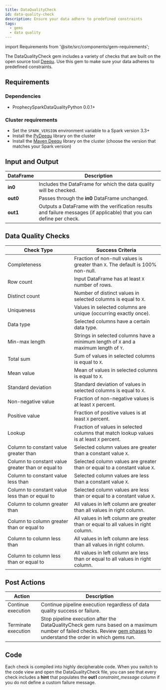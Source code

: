 ```yaml
---
title: DataQualityCheck
id: data-quality-check
description: Ensure your data adhere to predefined constraints
tags:
  - gems
  - data quality
---
```


import Requirements from '@site/src/components/gem-requirements';

<Requirements
  python_package_name="ProphecySparkDataQualityPython"
  python_package_version="0.0.1+"
  scala_package_name=""
  scala_package_version=""
  scala_lib="8.2.1"
  python_lib="1.9.16"
  uc_single="14.3+"
  uc_shared="Not Supported"
  livy="Not Supported"
/>

The DataQualityCheck gem includes a variety of checks that are built on the open source tool [Deequ](https://github.com/awslabs/deequ). Use this gem to make sure your data adheres to predefined constraints.

## Requirements

### Dependencies

- ProphecySparkDataQualityPython 0.0.1+

### Cluster requirements

- Set the `SPARK_VERSION` environment variable to a Spark version 3.3+
- Install the [PyDeequ](https://pypi.org/project/pydeequ/#:~:text=1.8%2B%2C%20we%20now%20officially%20support%20Spark3%20!) library on the cluster
- Install the [Maven Deequ](https://mvnrepository.com/artifact/com.amazon.deequ/deequ) library on the cluster (choose the version that matches your Spark version)

## Input and Output

| DataFrame | Description                                                                                                           |
| --------- | --------------------------------------------------------------------------------------------------------------------- |
| **in0**   | Includes the DataFrame for which the data quality will be checked.                                                    |
| **out0**  | Passes through the **in0** DataFrame unchanged.                                                                       |
| **out1**  | Outputs a DataFrame with the verification results and failure messages (if applicable) that you can define per check. |

## Data Quality Checks

| Check Type                                        | Success Criteria                                                                         |
| ------------------------------------------------- | ---------------------------------------------------------------------------------------- |
| Completeness                                      | Fraction of non-null values is greater than `X`. The default is 100% non-null.           |
| Row count                                         | Input DataFrame has at least `X` number of rows.                                         |
| Distinct count                                    | Number of distinct values in selected columns is equal to `X`.                           |
| Uniqueness                                        | Values in selected columns are unique (occurring exactly once).                          |
| Data type                                         | Selected columns have a certain data type.                                               |
| Min-max length                                    | Strings in selected columns have a minimum length of `X` and a maximum length of `Y`.    |
| Total sum                                         | Sum of values in selected columns is equal to `X`.                                       |
| Mean value                                        | Mean of values in selected columns is equal to `X`.                                      |
| Standard deviation                                | Standard deviation of values in selected columns is equal to `X`.                        |
| Non-negative value                                | Fraction of non-negative values is at least `X` percent.                                 |
| Positive value                                    | Fraction of positive values is at least `X` percent.                                     |
| Lookup                                            | Fraction of values in selected columns that match lookup values is at least `X` percent. |
| Column to constant value greater than             | Selected column values are greater than a constant value `X`.                            |
| Column to constant value greater than or equal to | Selected column values are greater than or equal to a constant value `X`.                |
| Column to constant value less than                | Selected column values are less than a constant value `X`.                               |
| Column to constant value less than or equal to    | Selected column values are less than or equal to a constant value `X`.                   |
| Column to column greater than                     | All values in left column are greater than all values in right column.                   |
| Column to column greater than or equal to         | All values in left column are greater than or equal to all values in right column.       |
| Column to column less than                        | All values in left column are less than all values in right column.                      |
| Column to column less than or equal to            | All values in left column are less than or equal to all values in right column.          |

## Post Actions

| Action              | Description                                                                                                                                                                                                             |
| ------------------- | ----------------------------------------------------------------------------------------------------------------------------------------------------------------------------------------------------------------------- |
| Continue execution  | Continue pipeline execution regardless of data quality success or failure.                                                                                                                                              |
| Terminate execution | Stop pipeline execution after the DataQualityCheck gem runs based on a maximum number of failed checks. Review [gem phases](docs/getting-started/concepts/gems.md#gem-phase) to understand the order in which gems run. |

## Code

Each check is compiled into highly decipherable code. When you switch to the code view and open the DataQualityCheck file, you can see that every check includes a **hint** that populates the **out1** _constraint_message_ column if you do not define a custom failure message.
